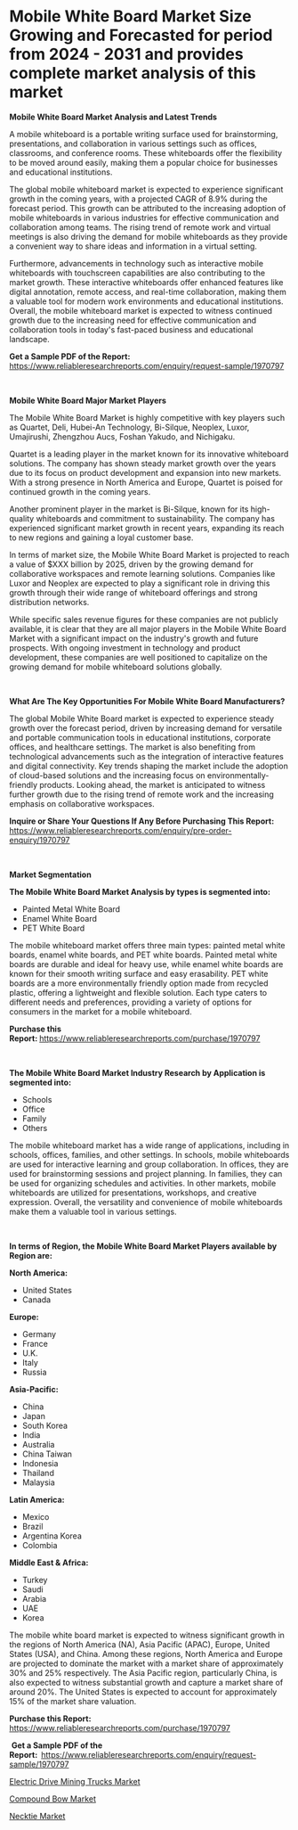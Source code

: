 <p><h1>Mobile White Board Market Size Growing and Forecasted for period from 2024 - 2031 and provides complete market analysis of this market</h1></p><p><strong>Mobile White Board Market Analysis and Latest Trends</strong></p>
<p><p>A mobile whiteboard is a portable writing surface used for brainstorming, presentations, and collaboration in various settings such as offices, classrooms, and conference rooms. These whiteboards offer the flexibility to be moved around easily, making them a popular choice for businesses and educational institutions.</p><p>The global mobile whiteboard market is expected to experience significant growth in the coming years, with a projected CAGR of 8.9% during the forecast period. This growth can be attributed to the increasing adoption of mobile whiteboards in various industries for effective communication and collaboration among teams. The rising trend of remote work and virtual meetings is also driving the demand for mobile whiteboards as they provide a convenient way to share ideas and information in a virtual setting.</p><p>Furthermore, advancements in technology such as interactive mobile whiteboards with touchscreen capabilities are also contributing to the market growth. These interactive whiteboards offer enhanced features like digital annotation, remote access, and real-time collaboration, making them a valuable tool for modern work environments and educational institutions. Overall, the mobile whiteboard market is expected to witness continued growth due to the increasing need for effective communication and collaboration tools in today's fast-paced business and educational landscape.</p></p>
<p><strong>Get a Sample PDF of the Report:&nbsp;</strong> <a href="https://www.reliableresearchreports.com/enquiry/request-sample/1970797">https://www.reliableresearchreports.com/enquiry/request-sample/1970797</a></p>
<p>&nbsp;</p>
<p><strong>Mobile White Board Major Market Players</strong></p>
<p><p>The Mobile White Board Market is highly competitive with key players such as Quartet, Deli, Hubei-An Technology, Bi-Silque, Neoplex, Luxor, Umajirushi, Zhengzhou Aucs, Foshan Yakudo, and Nichigaku. </p><p>Quartet is a leading player in the market known for its innovative whiteboard solutions. The company has shown steady market growth over the years due to its focus on product development and expansion into new markets. With a strong presence in North America and Europe, Quartet is poised for continued growth in the coming years.</p><p>Another prominent player in the market is Bi-Silque, known for its high-quality whiteboards and commitment to sustainability. The company has experienced significant market growth in recent years, expanding its reach to new regions and gaining a loyal customer base.</p><p>In terms of market size, the Mobile White Board Market is projected to reach a value of $XXX billion by 2025, driven by the growing demand for collaborative workspaces and remote learning solutions. Companies like Luxor and Neoplex are expected to play a significant role in driving this growth through their wide range of whiteboard offerings and strong distribution networks.</p><p>While specific sales revenue figures for these companies are not publicly available, it is clear that they are all major players in the Mobile White Board Market with a significant impact on the industry's growth and future prospects. With ongoing investment in technology and product development, these companies are well positioned to capitalize on the growing demand for mobile whiteboard solutions globally.</p></p>
<p>&nbsp;</p>
<p><strong>What Are The Key Opportunities For Mobile White Board Manufacturers?</strong></p>
<p><p>The global Mobile White Board market is expected to experience steady growth over the forecast period, driven by increasing demand for versatile and portable communication tools in educational institutions, corporate offices, and healthcare settings. The market is also benefiting from technological advancements such as the integration of interactive features and digital connectivity. Key trends shaping the market include the adoption of cloud-based solutions and the increasing focus on environmentally-friendly products. Looking ahead, the market is anticipated to witness further growth due to the rising trend of remote work and the increasing emphasis on collaborative workspaces.</p></p>
<p><strong>Inquire or Share Your Questions If Any Before Purchasing This Report:</strong> <a href="https://www.reliableresearchreports.com/enquiry/pre-order-enquiry/1970797">https://www.reliableresearchreports.com/enquiry/pre-order-enquiry/1970797</a></p>
<p>&nbsp;</p>
<p><strong>Market Segmentation</strong></p>
<p><strong>The Mobile White Board Market Analysis by types is segmented into:</strong></p>
<p><ul><li>Painted Metal White Board</li><li>Enamel White Board</li><li>PET White Board</li></ul></p>
<p><p>The mobile whiteboard market offers three main types: painted metal white boards, enamel white boards, and PET white boards. Painted metal white boards are durable and ideal for heavy use, while enamel white boards are known for their smooth writing surface and easy erasability. PET white boards are a more environmentally friendly option made from recycled plastic, offering a lightweight and flexible solution. Each type caters to different needs and preferences, providing a variety of options for consumers in the market for a mobile whiteboard.</p></p>
<p><strong>Purchase this Report:&nbsp;</strong><a href="https://www.reliableresearchreports.com/purchase/1970797">https://www.reliableresearchreports.com/purchase/1970797</a></p>
<p>&nbsp;</p>
<p><strong>The Mobile White Board Market Industry Research by Application is segmented into:</strong></p>
<p><ul><li>Schools</li><li>Office</li><li>Family</li><li>Others</li></ul></p>
<p><p>The mobile whiteboard market has a wide range of applications, including in schools, offices, families, and other settings. In schools, mobile whiteboards are used for interactive learning and group collaboration. In offices, they are used for brainstorming sessions and project planning. In families, they can be used for organizing schedules and activities. In other markets, mobile whiteboards are utilized for presentations, workshops, and creative expression. Overall, the versatility and convenience of mobile whiteboards make them a valuable tool in various settings.</p></p>
<p>&nbsp;</p>
<p><strong>In terms of Region, the Mobile White Board Market Players available by Region are:</strong></p>
<p>
    <p> <strong> North America: </strong>
        <ul>
            <li>United States</li>
            <li>Canada</li>
        </ul>
        </p> 
    <p> <strong> Europe: </strong>
        <ul>
            <li>Germany</li>
            <li>France</li>
            <li>U.K.</li>
            <li>Italy</li>
            <li>Russia</li>
        </ul>
        </p> 
    <p> <strong> Asia-Pacific: </strong>
        <ul>
            <li>China</li>
            <li>Japan</li>
            <li>South Korea</li>
            <li>India</li>
            <li>Australia</li>
            <li>China Taiwan</li>
            <li>Indonesia</li>
            <li>Thailand</li>
            <li>Malaysia</li>
        </ul>
        </p> 
    <p> <strong> Latin America: </strong>
        <ul>
            <li>Mexico</li>
            <li>Brazil</li>
            <li>Argentina Korea</li>
            <li>Colombia</li>
        </ul>
        </p> 
    <p> <strong> Middle East & Africa: </strong>
        <ul>
            <li>Turkey</li>
            <li>Saudi</li>
            <li>Arabia</li>
            <li>UAE</li>
            <li>Korea</li>
        </ul>
    </p>
    </p>
<p><p>The mobile white board market is expected to witness significant growth in the regions of North America (NA), Asia Pacific (APAC), Europe, United States (USA), and China. Among these regions, North America and Europe are projected to dominate the market with a market share of approximately 30% and 25% respectively. The Asia Pacific region, particularly China, is also expected to witness substantial growth and capture a market share of around 20%. The United States is expected to account for approximately 15% of the market share valuation.</p></p>
<p><strong>Purchase this Report: </strong><a href="https://www.reliableresearchreports.com/purchase/1970797">https://www.reliableresearchreports.com/purchase/1970797</a></p>
<p>&nbsp;<strong>Get a Sample PDF of the Report:&nbsp;&nbsp;</strong><a href="https://www.reliableresearchreports.com/enquiry/request-sample/1970797">https://www.reliableresearchreports.com/enquiry/request-sample/1970797</a></p>
<p><strong></strong></p>
<p><p><a href="https://spotless-saver-8fd.notion.site/Electric-Drive-Mining-Trucks-Market-Size-Share-Trends-Analysis-Report-By-Application-Regional-Ou-272d3b54b9ba400cade408ebb725e356">Electric Drive Mining Trucks Market</a></p><p><a href="https://github.com/RichRobinson5/Market-Research-Report-List-4/blob/main/compound-bow-market.md">Compound Bow Market</a></p><p><a href="https://github.com/gdfhhhj/Market-Research-Report-List-3/blob/main/necktie-market.md">Necktie Market</a></p></p>